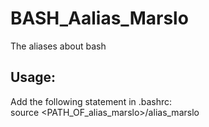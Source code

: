 BASH_Aalias_Marslo
==================

The aliases about bash
## Usage:
Add the following statement in .bashrc:  
source <PATH_OF_alias_marslo>/alias_marslo
